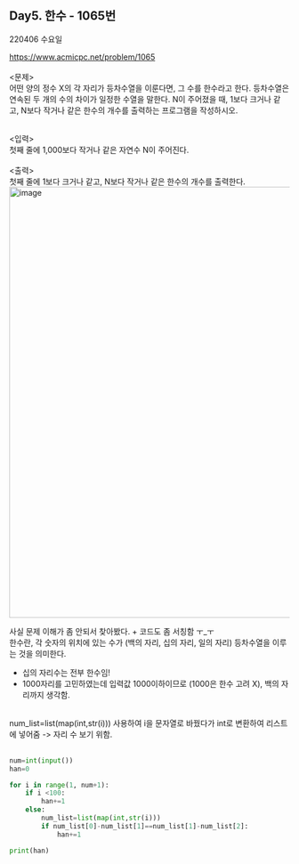 
Day5. 한수 - 1065번
-----
220406 수요일

https://www.acmicpc.net/problem/1065
</br>
</br>
<문제></br>
어떤 양의 정수 X의 각 자리가 등차수열을 이룬다면, 그 수를 한수라고 한다. 등차수열은 연속된 두 개의 수의 차이가 일정한 수열을 말한다. N이 주어졌을 때, 1보다 크거나 같고, N보다 작거나 같은 한수의 개수를 출력하는 프로그램을 작성하시오. 

</br>
<입력></br>
첫째 줄에 1,000보다 작거나 같은 자연수 N이 주어진다.</br>
</br>
<출력></br>
첫째 줄에 1보다 크거나 같고, N보다 작거나 같은 한수의 개수를 출력한다.</br>

<img width="775" alt="image" src="https://user-images.githubusercontent.com/84497369/162230317-ec110c2a-1680-4f43-8bb2-40c842611177.png">
</br>

사실 문제 이해가 좀 안되서 찾아봤다. + 코드도 좀 서칭함 ㅜ_ㅜ </br>
한수란, 각 숫자의 위치에 있는 수가 (백의 자리, 십의 자리, 일의 자리) 등차수열을 이루는 것을 의미한다. 
</br>
- 십의 자리수는 전부 한수임! </br>
- 1000자리를 고민하였는데 입력값 1000이하이므로 (1000은 한수 고려 X), 백의 자리까지 생각함.</br>
</br>
num_list=list(map(int,str(i))) 사용하여 i을 문자열로 바꿨다가 int로 변환하여 리스트에 넣어줌 -> 자리 수 보기 위함.
</br>
</br>

```python
num=int(input())
han=0

for i in range(1, num+1):
    if i <100:
        han+=1
    else:
        num_list=list(map(int,str(i)))
        if num_list[0]-num_list[1]==num_list[1]-num_list[2]:
            han+=1

print(han)
    
```

